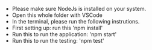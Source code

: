- Please make sure NodeJs is installed on your system.
- Open this whole folder with VSCode
- In the terminal, please run the following instrutions.
- First setting up: run this 'npm install'
- Run this to run the application: 'npm start'
- Run this to run the testing: 'npm test'
